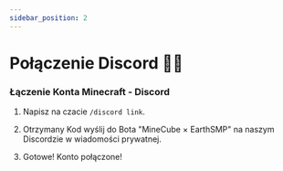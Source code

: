```yaml
---
sidebar_position: 2
---
```


# Połączenie Discord ⛓️‍💥

### Łączenie Konta Minecraft - Discord

1. Napisz na czacie `/discord link`.

2. Otrzymany Kod wyślij do Bota "MineCube × EarthSMP" na naszym Discordzie w wiadomości prywatnej.

3. Gotowe! Konto połączone!
